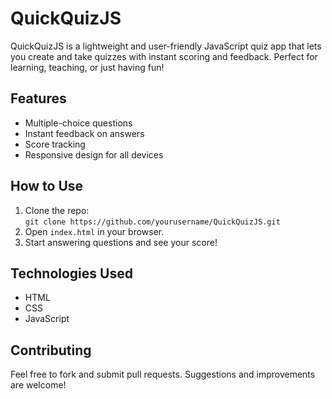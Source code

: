 # QuickQuizJS

QuickQuizJS is a lightweight and user-friendly JavaScript quiz app that lets you create and take quizzes with instant scoring and feedback. Perfect for learning, teaching, or just having fun!

## Features
- Multiple-choice questions
- Instant feedback on answers
- Score tracking
- Responsive design for all devices

## How to Use
1. Clone the repo:  
   `git clone https://github.com/yourusername/QuickQuizJS.git`
2. Open `index.html` in your browser.
3. Start answering questions and see your score!

## Technologies Used
- HTML
- CSS
- JavaScript

## Contributing
Feel free to fork and submit pull requests. Suggestions and improvements are welcome!
